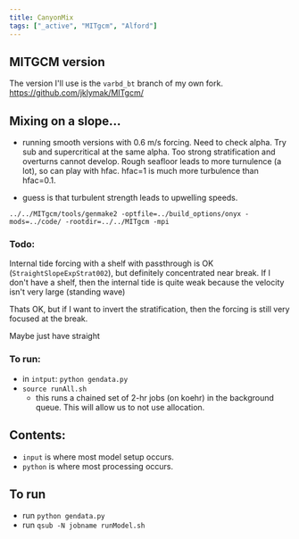 ```yaml
---
title: CanyonMix
tags: ["_active", "MITgcm", "Alford"]
---
```





##  MITGCM version

The version I'll use is the `varbd_bt` branch of my own fork.  https://github.com/jklymak/MITgcm/



## Mixing on a slope...

- running smooth versions with 0.6 m/s forcing.  Need to check alpha.  Try sub and supercritical at the same alpha.  Too strong stratification and overturns cannot develop.  Rough seafloor leads to more turnulence (a lot), so can play with hfac.  hfac=1 is much more turbulence than hfac=0.1.

- guess is that turbulent strength leads to upwelling speeds.


`../../MITgcm/tools/genmake2 -optfile=../build_options/onyx -mods=../code/ -rootdir=../../MITgcm -mpi`



### Todo:

Internal tide forcing with a shelf with passthrough is OK (`StraightSlopeExpStrat002`), but definitely concentrated near break.   If I don't have a shelf, then the internal tide is quite weak because the velocity isn't very large (standing wave)

Thats OK, but if I want to invert the stratification, then the forcing is still very focused at the break.

Maybe just have straight

### To run:

- in `intput`: `python gendata.py`
- `source runAll.sh`
  - this runs a chained set of 2-hr jobs (on koehr) in the background queue.  This will allow us to not use allocation.

## Contents:

  - `input` is where most model setup occurs.
  - `python` is where most processing occurs.


## To run

  - run `python gendata.py`
  - run `qsub -N jobname runModel.sh`
